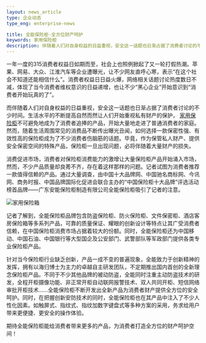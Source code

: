 ```yaml
---
layout: news_article
type: 企业动态
type_eng: enterprise-news

title: 全能保险柜-全方位财产呵护
keywords: 家用保险柜
description: 伴随着人们对自身权益的日益重视，安全这一话题也日渐占据了消费者讨论的不少时间, 期待全能保险柜能给消费者打造全方位的财产呵护空间！
---
```

一年一度的315消费者权益日如期而至，社会上也照例掀起了又一轮打假热潮。苹果、网易、大众、江淮汽车等企业遭曝光，让不少网友直呼心寒，表示“在这个社会不知道还能相信什么”。消费者权益日日益火爆，网络相关话题讨论热度数日不减，体现了当今消费者维权意识的日益递增，也让不少“黑心企业”开始意识到“消费者开始玩真的了”。

而伴随着人们对自身权益的日益重视，安全这一话题也日渐占据了消费者讨论的不少时间。生活水平的不断提高自然而然让人们开始重视私有财产的保护， [家用保险柜](http://www.qnn.com.cn/)不可避免地成为了消费者追捧的产品，开始大量地走进了普通消费者的家庭。然而，随着生活周围常见的消费品不断传出曝光丑闻，如何选择一款保密性强、有效性高的保险柜成为了不少消费者伤脑筋的话题。毕竟，作为保管私人财产、提供安全保密空间的特殊产品，保险柜一旦出现问题，必将伴随着大量财产的损失。

消费促进市场，消费者对保险柜消费能力的激增让大量保险柜产品开始涌入市场，然而，不少产品质量却良莠不齐，存在着这样那样的问题。记者试图为消费者推荐一款值得信赖的产品。通过大量调查，由中国十大品牌网、中国驰名商标网、今讯网、商务时报、中国品牌国际化促进会联合主办的“中国保险柜十大品牌”评选活动榜首品牌——广东安能保险柜制造有限公司全能保险柜吸引了记者的注意。

![家用保险箱](http://www.qnn.com.cn/image-news/id037001.jpg)

记者了解到，全能保险柜品牌包含防盗保险柜、防火保险柜、文件保密柜、酒店客房保险箱等多系列产品，可靠的质量保证、耀眼的创新设计等特点让其广受消费者信赖，在中国保险柜消费市场占据着较大的份额。同时，全能保险柜还为中国移动、中国石油、中国银行等大型国企及公安部门、武警部队等军政部门提供各类专业保险柜产品。

针对当今保险柜行业缺乏创新，产品一成不变的普遍现象，全能致力于创新精神的发挥，拥有以海归博士为主力的卓越自主研发团队，不定期推出国内首创的全新理念保险柜产品。不同于不少其他品牌的被动防盗，全能同时注重主动防盗技术的研发，全程开柜摄像功能、非正常开柜自动联网报警技术、双人共同开柜、短信网络审批开柜技术……全能保险柜不断开发出全新产品为消费者财产提供全方位的安全呵护。同时，在把握创新安防技术的同时，全能保险柜也在其产品中注入了不少人性化因素。如触屏式、指纹式、指纹加数字键盘式等多种方案的采用，务求给用户带来更便捷、更安全的操作体验。

期待全能保险柜能给消费者带来更多的产品，为消费者打造全方位的财产呵护空间！
